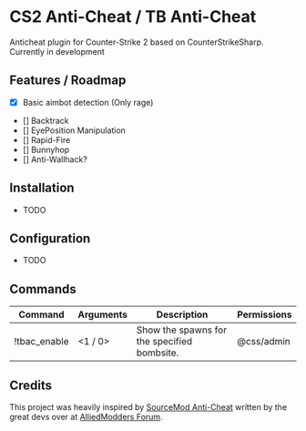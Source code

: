 # CS2 Anti-Cheat / TB Anti-Cheat
Anticheat plugin for Counter-Strike 2 based on CounterStrikeSharp. Currently in development

## Features / Roadmap
- [x] Basic aimbot detection (Only rage)
- [] Backtrack
- [] EyePosition Manipulation
- [] Rapid-Fire
- [] Bunnyhop
- [] Anti-Wallhack?

## Installation
- TODO

## Configuration
- TODO

## Commands
| Command         | Arguments                         | Description                                                          | Permissions |
|-----------------|-----------------------------------|----------------------------------------------------------------------|-------------|
| !tbac_enable     | <1 / 0>                           | Show the spawns for the specified bombsite.                         | @css/admin  |

## Credits
This project was heavily inspired by [SourceMod Anti-Cheat]([https://github.com/Silenci0/SMAC]) written by the great devs over at [AlliedModders Forum]([https://forums.alliedmods.net/forumdisplay.php?f=133]).
